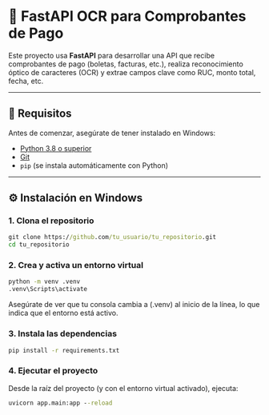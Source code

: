 # 🧾 FastAPI OCR para Comprobantes de Pago

Este proyecto usa **FastAPI** para desarrollar una API que recibe comprobantes de pago (boletas, facturas, etc.), realiza reconocimiento óptico de caracteres (OCR) y extrae campos clave como RUC, monto total, fecha, etc.

---

## 🚀 Requisitos

Antes de comenzar, asegúrate de tener instalado en Windows:

- [Python 3.8 o superior](https://www.python.org/downloads/)
- [Git](https://git-scm.com/)
- `pip` (se instala automáticamente con Python)

---

## ⚙️ Instalación en Windows

### 1. Clona el repositorio

```cmd
git clone https://github.com/tu_usuario/tu_repositorio.git
cd tu_repositorio
```

### 2. Crea y activa un entorno virtual
```cmd
python -m venv .venv
.venv\Scripts\activate
```
Asegúrate de ver que tu consola cambia a (.venv) al inicio de la línea, lo que indica que el entorno está activo.

### 3. Instala las dependencias
```cmd
pip install -r requirements.txt
```

### 4. Ejecutar el proyecto
Desde la raíz del proyecto (y con el entorno virtual activado), ejecuta:
```cmd
uvicorn app.main:app --reload
```
